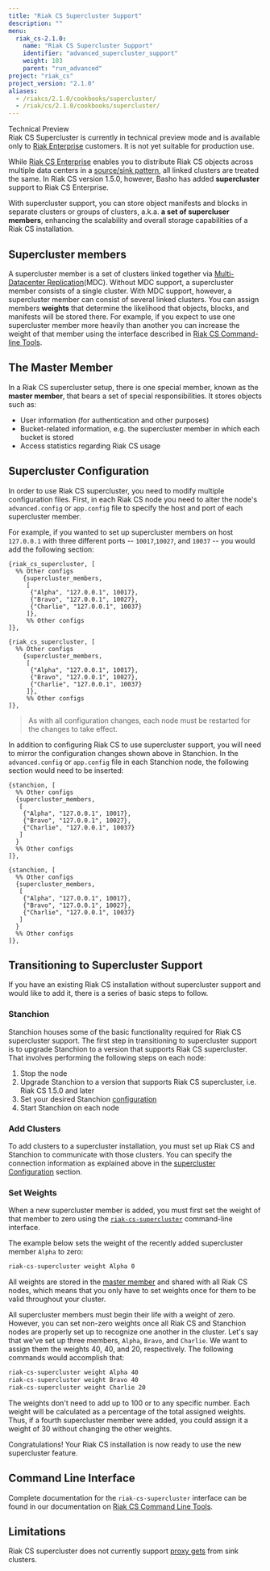 ```yaml
---
title: "Riak CS Supercluster Support"
description: ""
menu:
  riak_cs-2.1.0:
    name: "Riak CS Supercluster Support"
    identifier: "advanced_supercluster_support"
    weight: 103
    parent: "run_advanced"
project: "riak_cs"
project_version: "2.1.0"
aliases:
  - /riakcs/2.1.0/cookbooks/supercluster/
  - /riak/cs/2.1.0/cookbooks/supercluster/
---
```


<div class="note">
<div class="title">Technical Preview</div>
Riak CS Supercluster is currently in technical preview mode and is
available only to <a href="http://basho.com/riak-enterprise/">Riak
Enterprise</a> customers. It is not yet suitable for production use.
</div>

While [Riak CS Enterprise](http://basho.com/riak-enterprise) enables
you to distribute Riak CS objects across multiple data centers in a
[source/sink pattern](/riak/kv/2.1.3/using/reference/v3-multi-datacenter/architecture), all linked clusters are treated the same. In Riak CS version 1.5.0, however, Basho has added **supercluster** support to Riak CS Enterprise.

With supercluster support, you can store object manifests and blocks in
separate clusters or groups of clusters, a.k.a. **a set of supercluser members**, enhancing the scalability and overall storage capabilities of a Riak CS installation.

## Supercluster members

A supercluster member is a set of clusters linked together via [Multi-Datacenter Replication](/riak/kv/2.1.3/using/reference/v3-multi-datacenter/architecture)\(MDC).
Without MDC support, a supercluster member consists of a single cluster. With MDC support, however, a supercluster member can consist of several linked clusters. You can assign members **weights** that determine the likelihood that objects, blocks, and manifests will be stored there. For example, if you expect to use one supercluster member more heavily than another you can increase the weight of that member using the interface described in [Riak CS Command-line Tools](/riak/cs/2.1.0/cookbooks/command-line-tools).

## The Master Member

In a Riak CS supercluster setup, there is one special member, known as the
**master member**, that bears a set of special responsibilities. It stores
objects such as:

* User information (for authentication and other purposes)
* Bucket-related information, e.g. the supercluster member in which each bucket is
  stored
* Access statistics regarding Riak CS usage

## Supercluster Configuration

In order to use Riak CS supercluster, you need to modify multiple configuration
files. First, in each Riak CS node you need to alter the node's
`advanced.config` or `app.config` file to specify the host and port of each supercluster member.

For example, if you wanted to set up supercluster members on host `127.0.0.1` with three different ports -- `10017`,`10027`, and `10037` -- you would add the following section:

```advancedconfig
{riak_cs_supercluster, [
  %% Other configs
    {supercluster_members,
     [
      {"Alpha", "127.0.0.1", 10017},
      {"Bravo", "127.0.0.1", 10027},
      {"Charlie", "127.0.0.1", 10037}
     ]},
     %% Other configs
]},
```
```appconfig
{riak_cs_supercluster, [
  %% Other configs
    {supercluster_members,
     [
      {"Alpha", "127.0.0.1", 10017},
      {"Bravo", "127.0.0.1", 10027},
      {"Charlie", "127.0.0.1", 10037}
     ]},
     %% Other configs
]},
```

>As with all configuration changes, each node must be restarted for the
changes to take effect.

In addition to configuring Riak CS to use supercluster support, you will need to mirror the configuration changes shown above in Stanchion. In the
`advanced.config` or `app.config` file in each Stanchion node, the following
section would need to be inserted:

```advancedconfig
{stanchion, [
  %% Other configs
  {supercluster_members,
   [
    {"Alpha", "127.0.0.1", 10017},
    {"Bravo", "127.0.0.1", 10027},
    {"Charlie", "127.0.0.1", 10037}
   ]
  }
  %% Other configs
]},
```
```appconfig
{stanchion, [
  %% Other configs
  {supercluster_members,
   [
    {"Alpha", "127.0.0.1", 10017},
    {"Bravo", "127.0.0.1", 10027},
    {"Charlie", "127.0.0.1", 10037}
   ]
  }
  %% Other configs
]},
```

## Transitioning to Supercluster Support

If you have an existing Riak CS installation without supercluster support
and would like to add it, there is a series of basic steps to follow.

### Stanchion

Stanchion houses some of the basic functionality required for Riak CS
supercluster support. The first step in transitioning to supercluster support
is to upgrade Stanchion to a version that supports Riak CS supercluster.
That involves performing the following steps on each node:

1. Stop the node
2. Upgrade Stanchion to a version that supports Riak CS supercluster, i.e.
   Riak CS 1.5.0 and later
3. Set your desired Stanchion [configuration](/riak/cs/2.1.0/cookbooks/configuration/stanchion)
4. Start Stanchion on each node

### Add Clusters

To add clusters to a supercluster installation, you must set up Riak CS and
Stanchion to communicate with those clusters. You can specify the
connection information as explained above in the [supercluster Configuration](#supercluster-configuration) section.

### Set Weights

When a new supercluster member is added, you must first set the weight of that member to zero using the [`riak-cs-supercluster`](/riak/cs/2.1.0/cookbooks/command-line-tools) command-line interface. 

The example below sets the weight of the recently added supercluster member `Alpha` to zero:

```bash
riak-cs-supercluster weight Alpha 0
```

All weights are stored in the [master member](#the-master-member) and shared with all Riak CS nodes, which means that you only have to set weights once for them to be valid throughout your cluster.

All supercluster members must begin their life with a weight of zero. However, you can set non-zero weights once all Riak CS and Stanchion nodes are properly
set up to recognize one another in the cluster. Let's say that we've set
up three members, `Alpha`, `Bravo`, and `Charlie`. We want to assign them the
weights 40, 40, and 20, respectively. The following commands would
accomplish that:

```bash
riak-cs-supercluster weight Alpha 40
riak-cs-supercluster weight Bravo 40
riak-cs-supercluster weight Charlie 20
```

The weights don't need to add up to 100 or to any specific number. Each
weight will be calculated as a percentage of the total assigned weights.
Thus, if a fourth supercluster member were added, you could assign it a weight of 30 without changing the other weights.

Congratulations! Your Riak CS installation is now ready to use the new
supercluster feature.

## Command Line Interface

Complete documentation for the `riak-cs-supercluster` interface can be found
in our documentation on [Riak CS Command Line Tools](/riak/cs/2.1.0/cookbooks/command-line-tools/#riak-cs-supercluster).

## Limitations

Riak CS supercluster does not currently support [proxy gets](/riak/kv/2.1.3/using/cluster-operations/v3-multi-datacenter/#riak-cs-mdc-gets) from
sink clusters.
